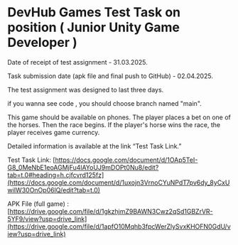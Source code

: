 # DevHub Games Test Task on position ( Junior Unity Game Developer ) 

Date of receipt of test assignment - 31.03.2025.

Task submission date (apk file and final push to GitHub) - 02.04.2025.

The test assignment was designed to last three days.

if you wanna see code , you should choose branch named "main".

This game should be available on phones.
The player places a bet on one of the horses. Then the race begins. If the player's horse wins the race, the player receives game currency.

Detailed information is available at the link “Test Task Link.”

Test Task Link: [https://docs.google.com/document/d/1OAp5TeI-G8_0MeNbE1eoAGMjFu4lAYoUJ9mDOPt0Nu8/edit?tab=t.0#heading=h.cjfcvrd125fz](https://docs.google.com/document/d/1uxojn3VrnoCYuNPdT7pv6dy_8yCxUwiIW30OnOp06lQ/edit?tab=t.0)

APK File (full game) : [https://drive.google.com/file/d/1gkzhjmZ9BAWN3Cwz2qSd1GBZrVR-5YF9/view?usp=drive_link](https://drive.google.com/file/d/1apfO10Mqhb3fpcWerZlySvxKHOFN0GdU/view?usp=drive_link)
